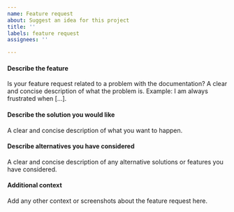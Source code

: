 ```yaml
---
name: Feature request
about: Suggest an idea for this project
title: ''
labels: feature request
assignees: ''

---
```


#### Describe the feature
Is your feature request related to a problem with the documentation?
A clear and concise description of what the problem is.
Example: I am always frustrated when [...].

#### Describe the solution you would like
A clear and concise description of what you want to happen.

#### Describe alternatives you have considered
A clear and concise description of any alternative solutions or features you have considered.

#### Additional context
Add any other context or screenshots about the feature request here.